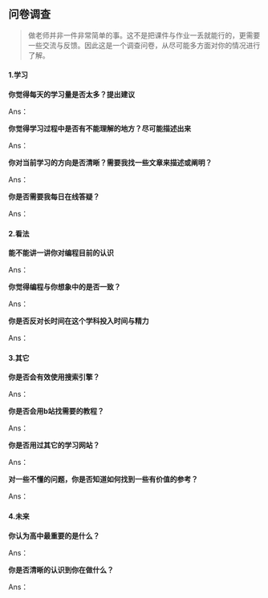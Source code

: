 ## 问卷调查

> 做老师并非一件非常简单的事。这不是把课件与作业一丢就能行的，更需要一些交流与反馈。因此这是一个调查问卷，从尽可能多方面对你的情况进行了解。

#### 1.学习

**你觉得每天的学习量是否太多？提出建议**

Ans：

**你觉得学习过程中是否有不能理解的地方？尽可能描述出来**

Ans：

**你对当前学习的方向是否清晰？需要我找一些文章来描述或阐明？**

Ans：

**你是否需要我每日在线答疑？**

Ans：

#### 2.看法

**能不能讲一讲你对编程目前的认识**

Ans：

**你觉得编程与你想象中的是否一致？**

Ans：

**你是否反对长时间在这个学科投入时间与精力**

Ans：

#### 3.其它

**你是否会有效使用搜索引擎？**

Ans：

**你是否会用b站找需要的教程？**

Ans：

**你是否用过其它的学习网站？**

Ans：

**对一些不懂的问题，你是否知道如何找到一些有价值的参考？**

Ans：

#### 4.未来

**你认为高中最重要的是什么？**

Ans：

**你是否清晰的认识到你在做什么？**

Ans：

